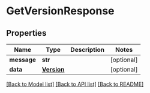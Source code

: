 # GetVersionResponse

## Properties
Name | Type | Description | Notes
------------ | ------------- | ------------- | -------------
**message** | **str** |  | [optional] 
**data** | [**Version**](Version.md) |  | [optional] 

[[Back to Model list]](../README.md#documentation-for-models) [[Back to API list]](../README.md#documentation-for-api-endpoints) [[Back to README]](../README.md)


